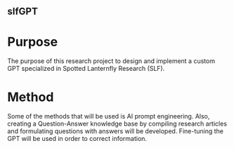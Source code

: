 ## slfGPT


# Purpose
The purpose of this research project to design and implement a custom GPT specialized in Spotted Lanternfly Research (SLF).

# Method
Some of the methods that will be used is AI prompt engineering. Also, creating a Question-Answer knowledge base by compiling research articles and formulating questions with answers will be developed. Fine-tuning the GPT will be used in order to correct information. 
